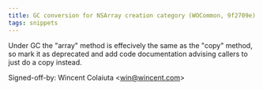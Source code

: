 ```yaml
---
title: GC conversion for NSArray creation category (WOCommon, 9f2709e)
tags: snippets
---
```


Under GC the "array" method is effecively the same as the "copy" method, so mark it as deprecated and add code documentation advising callers to just do a copy instead.

Signed-off-by: Wincent Colaiuta &lt;win@wincent.com&gt;
